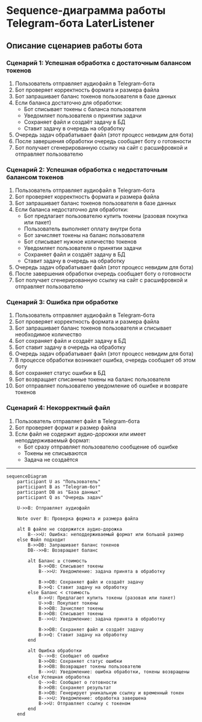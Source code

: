 # Sequence-диаграмма работы Telegram-бота LaterListener

## Описание сценариев работы бота

### Сценарий 1: Успешная обработка с достаточным балансом токенов
1. Пользователь отправляет аудиофайл в Telegram-бота
2. Бот проверяет корректность формата и размера файла
3. Бот запрашивает баланс токенов пользователя в базе данных
4. Если баланса достаточно для обработки:
   - Бот списывает токены с баланса пользователя
   - Уведомляет пользователя о принятии задачи
   - Сохраняет файл и создаёт задачу в БД
   - Ставит задачу в очередь на обработку
5. Очередь задач обрабатывает файл (этот процесс невидим для бота)
6. После завершения обработки очередь сообщает боту о готовности
7. Бот получает сгенерированную ссылку на сайт с расшифровкой и отправляет пользователю

### Сценарий 2: Успешная обработка с недостаточным балансом токенов
1. Пользователь отправляет аудиофайл в Telegram-бота
2. Бот проверяет корректность формата и размера файла
3. Бот запрашивает баланс токенов пользователя в базе данных
4. Если баланса недостаточно для обработки:
   - Бот предлагает пользователю купить токены (разовая покупка или пакет)
   - Пользователь выполняет оплату внутри бота
   - Бот зачисляет токены на баланс пользователя
   - Бот списывает нужное количество токенов
   - Уведомляет пользователя о принятии задачи
   - Сохраняет файл и создаёт задачу в БД
   - Ставит задачу в очередь на обработку
5. Очередь задач обрабатывает файл (этот процесс невидим для бота)
6. После завершения обработки очередь сообщает боту о готовности
7. Бот получает сгенерированную ссылку на сайт с расшифровкой и отправляет пользователю

### Сценарий 3: Ошибка при обработке
1. Пользователь отправляет аудиофайл в Telegram-бота
2. Бот проверяет корректность формата и размера файла
3. Бот запрашивает баланс токенов пользователя и списывает необходимое количество
4. Бот сохраняет файл и создаёт задачу в БД
5. Бот ставит задачу в очередь на обработку
6. Очередь задач обрабатывает файл (этот процесс невидим для бота)
7. В процессе обработки возникает ошибка, очередь сообщает об этом боту
8. Бот сохраняет статус ошибки в БД
9. Бот возвращает списанные токены на баланс пользователя
10. Бот отправляет пользователю уведомление об ошибке и возврате токенов

### Сценарий 4: Некорректный файл
1. Пользователь отправляет файл в Telegram-бота
2. Бот проверяет формат и размер файла
3. Если файл не содержит аудио-дорожки или имеет неподдерживаемый формат:
   - Бот сразу отправляет пользователю сообщение об ошибке
   - Токены не списываются
   - Задача не создаётся

---

```mermaid
sequenceDiagram
    participant U as "Пользователь"
    participant B as "Telegram-бот"
    participant DB as "База данных"
    participant Q as "Очередь задач"

    U->>B: Отправляет аудиофайл
    
    Note over B: Проверка формата и размера файла
    
    alt В файле не содержится аудио-дорожка
        B-->>U: Ошибка: неподдерживаемый формат или большой размер
    else Файл подходит
        B->>DB: Запрашивает баланс токенов
        DB-->>B: Возвращает баланс

        alt Баланс ≥ стоимость
            B->>DB: Списывает токены
            B-->>U: Уведомление: задача принята в обработку
            
            B->>DB: Сохраняет файл и создаёт задачу
            B->>Q: Ставит задачу на обработку
        else Баланс < стоимость
            B->>U: Предлагает купить токены (разовая или пакет)
            U->>B: Покупает токены
            B->>DB: Зачисляет токены
            B->>DB: Списывает токены
            B-->>U: Уведомление: задача принята в обработку
            
            B->>DB: Сохраняет файл и создаёт задачу
            B->>Q: Ставит задачу на обработку
        end
        
        alt Ошибка обработки
            Q-->>B: Сообщает об ошибке
            B->>DB: Сохраняет статус ошибки
            B->>DB: Возвращает токены пользователю
            B-->>U: Уведомление: ошибка обработки, токены возвращены
        else Успешная обработка
            Q-->>B: Сообщает о готовности
            B->>DB: Сохраняет результат
            B->>DB: Генерирует уникальную ссылку и временный токен
            B-->>U: Уведомление: обработка завершена
            B->>U: Отправляет ссылку с токеном
        end
    end
```
